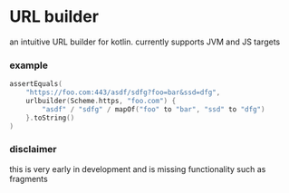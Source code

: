 # URL builder
an intuitive URL builder for kotlin. currently supports JVM and JS targets
### example
```kotlin
assertEquals(
    "https://foo.com:443/asdf/sdfg?foo=bar&ssd=dfg",
    urlbuilder(Scheme.https, "foo.com") {
        "asdf" / "sdfg" / mapOf("foo" to "bar", "ssd" to "dfg")
    }.toString()
)
```

### disclaimer
this is very early in development and is missing functionality such as fragments
